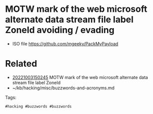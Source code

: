# MOTW mark of the web microsoft alternate data stream file label ZoneId avoiding / evading
- ISO file https://github.com/mgeeky/PackMyPayload

# Related

- [20221003150245](/zet/20221003150245/README.md) MOTW mark of the web microsoft alternate data stream file label ZoneId
- ~/kb/hacking/misc/buzzwords-and-acronyms.md

Tags:

    #hacking #buzzwords #buzzwords 
